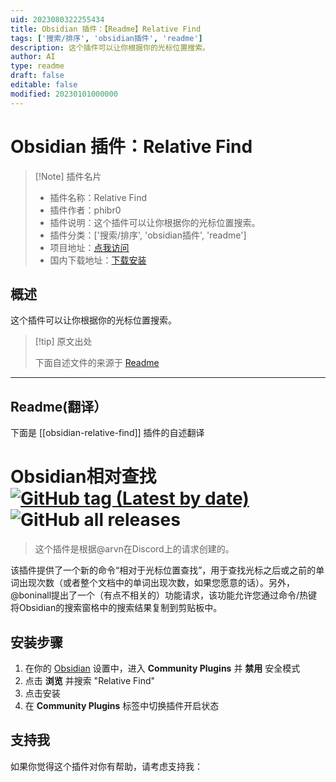 ```yaml
---
uid: 2023080322255434
title: Obsidian 插件：【Readme】Relative Find
tags: ['搜索/排序', 'obsidian插件', 'readme']
description: 这个插件可以让你根据你的光标位置搜索。
author: AI
type: readme
draft: false
editable: false
modified: 20230101000000
---
```


# Obsidian 插件：Relative Find

> [!Note] 插件名片
> - 插件名称：Relative Find
> - 插件作者：phibr0
> - 插件说明：这个插件可以让你根据你的光标位置搜索。
> - 插件分类：['搜索/排序', 'obsidian插件', 'readme']
> - 项目地址：[点我访问](https://github.com/phibr0/obsidian-relative-find)
> - 国内下载地址：[下载安装](https://pkmer.cn/products/plugin/pluginMarket/?obsidian-relative-find)

## 概述

这个插件可以让你根据你的光标位置搜索。



> [!tip] 原文出处
> 
>下面自述文件的来源于 [Readme](https://ghproxy.net/https://raw.githubusercontent.com/phibr0/obsidian-relative-find/master/README.md)
> 

---

## Readme(翻译）

下面是 [[obsidian-relative-find]] 插件的自述翻译


# Obsidian相对查找 [![GitHub tag (Latest by date)](https://img.shields.io/github/v/tag/phibr0/obsidian-relative-find)](https://github.com/phibr0/obsidian-relative-find/releases) ![GitHub all releases](https://img.shields.io/github/downloads/phibr0/obsidian-relative-find/total)

> 这个插件是根据@arvn在Discord上的请求创建的。

该插件提供了一个新的命令“相对于光标位置查找”，用于查找光标之后或之前的单词出现次数（或者整个文档中的单词出现次数，如果您愿意的话）。另外，@boninall提出了一个（有点不相关的）功能请求，该功能允许您通过命令/热键将Obsidian的搜索窗格中的搜索结果复制到剪贴板中。

## 安装步骤

1. 在你的 [Obsidian](https://www.obsidian.md) 设置中，进入 **Community Plugins** 并 **禁用** 安全模式
2. 点击 **浏览** 并搜索 "Relative Find"
3. 点击安装
4. 在 **Community Plugins** 标签中切换插件开启状态

## 支持我

如果你觉得这个插件对你有帮助，请考虑支持我：





